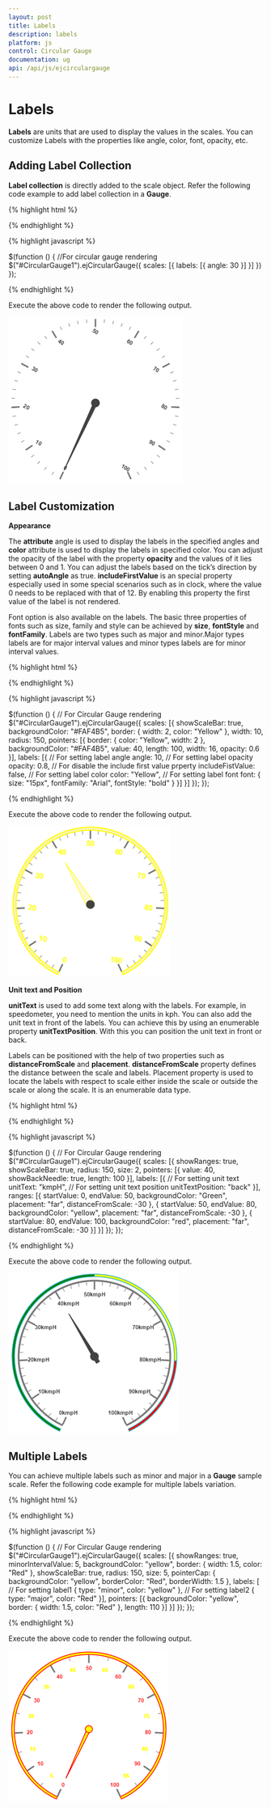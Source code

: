 ```yaml
---
layout: post
title: Labels
description: labels
platform: js
control: Circular Gauge
documentation: ug
api: /api/js/ejcirculargauge
---
```


# Labels

**Labels** are units that are used to display the values in the scales. You can customize Labels with the properties like angle, color, font, opacity, etc.

## Adding Label Collection 

**Label collection** is directly added to the scale object. Refer the following code example to add label collection in a **Gauge**.

{% highlight html %}

<div id="CircularGauge1"></div>

{% endhighlight %}


{% highlight javascript %}

  $(function () {
        //For circular gauge rendering
        $("#CircularGauge1").ejCircularGauge({
            scales: [{
                labels: [{
                    angle: 30
                }]
            }]
        })
    });

{% endhighlight %}



Execute the above code to render the following output.

![](/js/CircularGauge/Labels_images/Labels_img1.png)

## Label Customization

**Appearance**

The **attribute** angle is used to display the labels in the specified angles and **color** attribute is used to display the labels in specified color. You can adjust the opacity of the label with the property **opacity** and the values of it lies between 0 and 1. You can adjust the labels based on the tick’s direction by setting **autoAngle** as true. **includeFirstValue** is an special property especially used in some special scenarios such as in clock, where the value 0 needs to be replaced with that of 12. By enabling this property the first value of the label is not rendered.

Font option is also available on the labels. The basic three properties of fonts such as size, family and style can be achieved by **size**, **fontStyle** and **fontFamily**. Labels are two types such as major and minor.Major types labels are for major interval values and minor types labels are for minor interval values.

{% highlight html %}

<div id="CircularGauge1"></div>

{% endhighlight %}



{% highlight javascript %}

 $(function () {
        // For Circular Gauge rendering
        $("#CircularGauge1").ejCircularGauge({
            scales: [{
                showScaleBar: true,
                backgroundColor: "#FAF4B5",
                border: { width: 2, color: "Yellow" },
                width: 10, radius: 150,
                pointers: [{
                    border: { color: "Yellow", width: 2 },
                    backgroundColor: "#FAF4B5",
                    value: 40, length: 100,
                    width: 16,
                    opacity: 0.6
                }],
                labels: [{
                    // For setting label angle
                    angle: 10,
                    // For setting label opacity
                    opacity: 0.8,
                    // For disable the include first value prperty
                    includeFistValue: false,
                    // For setting label color
                    color: "Yellow",
                    // For setting label font
                    font: {
                        size: "15px",
                        fontFamily: "Arial",
                        fontStyle: "bold"
                    }
                }]
            }]
        });
    });



{% endhighlight %}



Execute the above code to render the following output.

![](/js/CircularGauge/Labels_images/Labels_img2.png)

**Unit text and Position**

**unitText** is used to add some text along with the labels. For example, in speedometer, you need to mention the units in kph. You can also add the unit text in front of the labels. You can achieve this by using an enumerable property **unitTextPosition**. With this you can position the unit text in front or back.

Labels can be positioned with the help of two properties such as **distanceFromScale** and **placement**. **distanceFromScale** property defines the distance between the scale and labels.  Placement property is used to locate the labels with respect to scale either inside the scale or outside the scale or along the scale. It is an enumerable data type.

{% highlight html %}

<div id="CircularGauge1"></div>

{% endhighlight %}


{% highlight javascript %}

 $(function () {
        // For Circular Gauge rendering
        $("#CircularGauge1").ejCircularGauge({
            scales: [{
                showRanges: true,
                showScaleBar: true,
                radius: 150, size: 2,
                pointers: [{
                    value: 40,
                    showBackNeedle: true,
                    length: 100
                }],
                labels: [{
                    // For setting unit text
                    unitText: "kmpH",
                    // For setting unit text position
                    unitTextPosition: "back"
                }],
                ranges: [{ startValue: 0, endValue: 50, backgroundColor: "Green", placement: "far", distanceFromScale: -30 },
                { startValue: 50, endValue: 80, backgroundColor: "yellow", placement: "far", distanceFromScale: -30 },
                { startValue: 80, endValue: 100, backgroundColor: "red", placement: "far", distanceFromScale: -30 }]
            }]
        });
    });


{% endhighlight %}



Execute the above code to render the following output.

![](/js/CircularGauge/Labels_images/Labels_img3.png)

## Multiple Labels

You can achieve multiple labels such as minor and major in a **Gauge** sample scale. Refer the following code example for multiple labels variation.

{% highlight html %}

<div id="CircularGauge1"></div>

{% endhighlight %}

{% highlight javascript %}

  $(function () {
        // For Circular Gauge rendering
        $("#CircularGauge1").ejCircularGauge({
            scales: [{
                showRanges: true, minorIntervalValue: 5,
                backgroundColor: "yellow",
                border: { width: 1.5, color: "Red" },
                showScaleBar: true, radius: 150, size: 5,
                pointerCap: {
                    backgroundColor: "yellow",
                    borderColor: "Red", borderWidth: 1.5
                },
                labels: [
                // For setting label1
                { type: "minor", color: "yellow" },
                // For setting label2
                { type: "major", color: "Red" }],
                pointers: [{
                    backgroundColor: "yellow",
                    border: { width: 1.5, color: "Red" },
                    length: 110
                }]
            }]
        });
    });

{% endhighlight %}



Execute the above code to render the following output.

![](/js/CircularGauge/Labels_images/Labels_img4.png)

